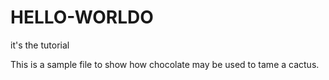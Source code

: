 # HELLO-WORLDO
it's the tutorial

This is a sample file to show how chocolate may be used to tame a cactus.
